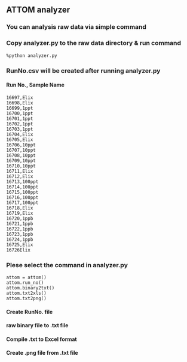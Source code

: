 ## ATTOM analyzer

### You can analysis raw data via simple command
### Copy analyzer.py to the raw data directory & run command
```shell
%python analyzer.py
```

### RunNo.csv will be created after running analyzer.py
#### Run No., Sample Name
```shell
16697,Elix
16698,Elix
16699,1ppt
16700,1ppt
16701,1ppt
16702,1ppt
16703,1ppt
16704,Elix
16705,Elix
16706,10ppt
16707,10ppt
16708,10ppt
16709,10ppt
16710,10ppt
16711,Elix
16712,Elix
16713,100ppt
16714,100ppt
16715,100ppt
16716,100ppt
16717,100ppt
16718,Elix
16719,Elix
16720,1ppb
16721,1ppb
16722,1ppb
16723,1ppb
16724,1ppb
16725,Elix
16726Elix
```
### Plese select the command in analyzer.py
```shell
attom = attom()
attom.run_no()
attom.binary2txt()
attom.txt2xls()
attom.txt2png()
```
#### Create RunNo. file
#### raw binary file to .txt file
#### Compile .txt to Excel format
#### Create .png file from .txt file
